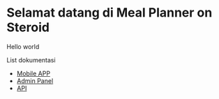 # Selamat datang di Meal Planner on Steroid

Hello world

List dokumentasi

- [Mobile APP](mobile/readme.md)
- [Admin Panel](admin-panel/readme.md)
- [API](API/readme.md)
